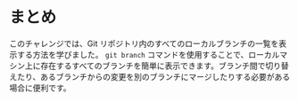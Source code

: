 # まとめ

このチャレンジでは、Git リポジトリ内のすべてのローカルブランチの一覧を表示する方法を学びました。 `git branch` コマンドを使用することで、ローカルマシン上に存在するすべてのブランチを簡単に表示できます。ブランチ間で切り替えたり、あるブランチからの変更を別のブランチにマージしたりする必要がある場合に便利です。
